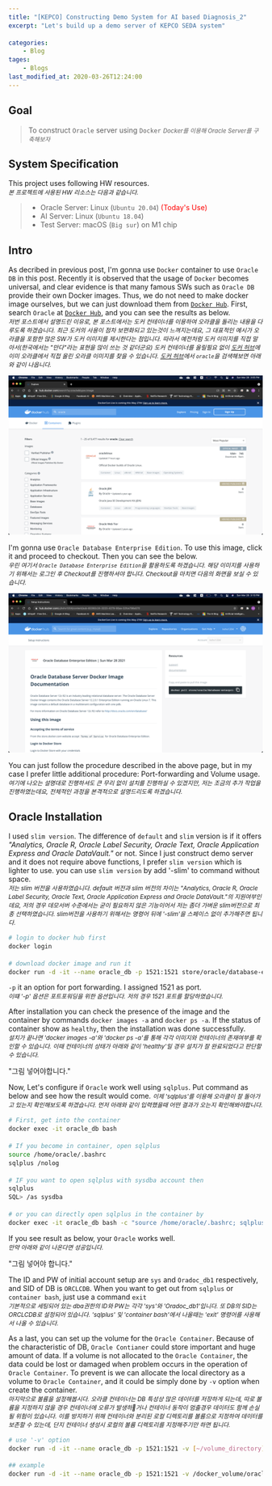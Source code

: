 ```yaml
---
title: "[KEPCO] Constructing Demo System for AI based Diagnosis_2"
excerpt: "Let's build up a demo server of KEPCO SEDA system"

categories:
    - Blog
tages:
    - Blogs
last_modified_at: 2020-03-26T12:24:00
---
```


## Goal
> To construct `Oracle` server using `Docker`
> <small>*Docker를 이용해 Oracle Server를 구축해보자*</small>

## System Specification
This project uses following HW resources.   
<small>*본 프로젝트에 사용된 HW 리소스는 다음과 같습니다.*</small>  

> - Oracle Server: Linux (`Ubuntu 20.04`) <span style="color:red">(Today's Use)</span>
> - AI Server: Linux (`Ubuntu 18.04`)
> - Test Server: macOS (`Big sur`) on M1 chip

## Intro
As decribed in previous post, I'm gonna use `Docker` container to use `Oracle DB` in this post. Recently it is observed that the usage of `Docker` becomes universal, and clear evidence is that many famous SWs such as `Oracle DB` provide their own Docker images. Thus, we do not need to make docker image ourselves, but we can just download them from [`Docker Hub`](https://hub.docker.com/). First, search `Oracle` at [`Docker Hub`](https://hub.docker.com/), and you can see the results as below.  
<small>*저번 포스트에서 설명드린 이유로, 본 포스트에서는 도커 컨테이너를 이용하여 오라클을 돌리는 내용을 다루도록 하겠습니다. 최근 도커의 사용이 점차 보편화되고 있는것이 느껴지는데요, 그 대표적인 예시가 오라클을 포함한 많은 SW가 도커 이미지를 제시한다는 점입니다. 따라서 예전처럼 도커 이미지를 직접 말아서(한국에서는 "만다"라는 표현을 많이 쓰는 것 같더군요) 도커 컨테이너를 올릴필요 없이 [도커 허브](https://hub.docker.com/)에 이미 오라클에서 직접 올린 오라클 이미지를 찾을 수 있습니다. [도커 허브](https://hub.docker.com/)에서 `oracle`을 검색해보면 아래와 같이 나옵니다.*</small> 

<img src="/images/2021-03-22-demo_system_2_fig1.png" alt="drawing" width="600"/>

I'm gonna use `Oracle Database Enterprise Edition`. To use this image, click it and proceed to checkout. Then you can see the below.  
<small>*우린 여기서 `Oracle Database Enterprise Edition`을 활용하도록 하겠습니다. 해당 이미지를 사용하기 위해서는 로그인 후 Checkout를 진행하셔야 합니다. Checkout을 마치면 다음의 화면을 보실 수 있습니다.*</small>

<img src="/images/2021-03-22-demo_system_2_fig2.png" alt="drawing" width="600"/>  

You can just follow the procedure described in the above page, but in my case I prefer little additional procedure: Port-forwarding and Volume usage.  
<small>*여기에 나오는 설명대로 진행하셔도 큰 무리 없이 설치를 진행하실 수 있겠지만, 저는 조금의 추가 작업을 진행하였는데요, 전체적인 과정을 본격적으로 설명드리도록 하겠습니다.*</small>

## Oracle Installation
I used `slim version`. The difference of `default` and `slim` version is if it offers *"Analytics, Oracle R, Oracle Label Security, Oracle Text, Oracle Application Express and Oracle DataVault."* or not. Since I just construct demo server and it does not require above functions, I prefer `slim version` which is lighter to use. you can use `slim version` by add '-slim' to command without space.  
<small>*저는 slim 버전을 사용하였습니다. default 버전과 slim 버전의 차이는 "Analytics, Oracle R, Oracle Label Security, Oracle Text, Oracle Application Express and Oracle DataVault."의 지원여부인데요, 저의 경우 데모서버 수준에서는 굳이 필요하지 않은 기능이어서 저는 좀더 가벼운 slim버전으로 최종 선택하였습니다. slim버전을 사용하기 위해서는 명령어 뒤에 '-slim'을 스페이스 없이 추가해주면 됩니다.*</small>

```bash
# login to docker hub first
docker login

# download docker image and run it
docker run -d -it --name oracle_db -p 1521:1521 store/oracle/database-enterprise:12.2.0.1-slim
```

`-p` it an option for port forwarding. I assigned 1521 as port.   
<small>*이떄 '-p' 옵션은 포트포워딩을 위한 옵션입니다. 저의 경우 1521 포트를 할당하였습니다.*</small>

After installation you can check the presence of the image and the container by commands `docker images -a` and `docker ps -a`. If the status of container show as `healthy`, then the installation was done successfully.  
<small>*설치가 끝나면 'docker images -a'와 'docker ps -a'를 통해 각각 이미지와 컨테이너의 존재여부를 확인할 수 있습니다. 이때 컨테이너의 상태가 아래와 같이 'healthy'일 경우 설치가 잘 완료되었다고 판단할 수 있습니다.*</small>

"그림 넣어야합니다."

Now, Let's configure if `Oracle` work well using `sqlplus`. Put command as below and see how the result would come.
<small>*이제 'sqlplus'를 이용해 오라클이 잘 돌아가고 있는지 확인해보도록 하겠습니다. 먼저 아래와 같이 입력했을때 어떤 결과가 오는지 확인해봐야합니다.*</small>

```bash
# First, get into the container
docker exec -it oracle_db bash

# If you become in container, open sqlplus
source /home/oracle/.bashrc
sqlplus /nolog

# IF you want to open sqlplus with sysdba account then
sqlplus
SQL> /as sysdba

# or you can directly open sqlplus in the container by
docker exec -it oracle_db bash -c "source /home/oracle/.bashrc; sqlplus /nolog"
```

If you see result as below, your `Oracle` works well.   
<small>*만약 아래와 같이 나온다면 성공입니다.*</small>

"그림 넣어야 합니다."

The ID and PW of initial account setup are `sys` and `Oradoc_db1` respectively, and SID of DB is `ORCLCDB`. When you want to get out from `sqlplus` or `container bash`, just use a command `exit`  
<small>*기본적으로 세팅되어 있는 dba권한의 ID와 PW는 각각 'sys'와 'Oradoc_db1'입니다. 또 DB의 SID는 ORCLCDB로 설정되어 있습니다. 'sqlplus' 및 'container bash'에서 나올때는 'exit' 명령어를 사용해서 나올 수 있습니다.*</small>

As a last, you can set up the volume for the `Oracle Container`. Because of the characteristic of DB, `Oracle Contianer` could store important and huge amount of data. If a volume is not allocated to the `Oracle Container`, the data could be lost or damaged when problem occurs in the operation of `Oracle Container`. To prevent is we can allocate the local directory as a volume to `Oracle Container`, and it could be simply done by `-v` option when create the container.   
<small>*마지막으로 볼륨을 설정해봅시다. 오라클 컨테이너는 DB 특성상 많은 데이터를 저장하게 되는데, 따로 볼륨을 지정하지 않을 경우 컨테이너에 오류가 발생하거나 컨테이너 동작이 멈출경우 데이터도 함께 손실될 위험이 있습니다. 이를 방지하기 위해 컨테이너와 분리된 로컬 디렉토리를 볼륨으로 지정하여 데이터를 보존할 수 있는데, 단지 컨테이너 생성시 로컬의 볼륨 디렉토리를 지정해주기만 하면 됩니다.*</small>

``` bash
# use '-v' option
docker run -d -it --name oracle_db -p 1521:1521 -v [~/volume_directory] store/oracle/database-enterprise:12.2.0.1-slim

## example
docker run -d -it --name oracle_db -p 1521:1521 -v /docker_volume/oracle store/oracle/database-enterprise:12.2.0.1-slim
```